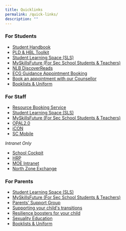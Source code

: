 ```yaml
---
title: Quicklinks
permalink: /quick-links/
description: ""
---
```

### For Students
*   [Student Handbook](https://for.edu.sg/wdlstudenthandbook)  
*   [PLD & HBL Toolkit](https://sites.google.com/moe.edu.sg/wdl-pld-toolkit-students/home)
*   [Student Learning Space (SLS)](http://learning.moe.edu.sg/)
*   [MySkillsFuture (For Sec School Students & Teachers)](https://www.myskillsfuture.gov.sg/content/student/en/secondary.html)
*   [NLB DiscoverReads](http://www.nlb.gov.sg/discovereads/)
*   [ECG Guidance Appointment Booking](https://go.gov.sg/wdlecg) 
*   [Book an appointment with our Counsellor](https://form.gov.sg/602f6a99cdb3880011704567)
*   [Booklists & Uniform](/resources/booklists-and-uniform/)

### For Staff
*   [Resource Booking Service](https://rbs.avero-tech.com/)
*   [Student Learning Space (SLS)](http://learning.moe.edu.sg/)
*   [MySkillsFuture (For Sec School Students & Teachers)](https://www.myskillsfuture.gov.sg/content/student/en/secondary.html)
*   [OPAL2.0](https://opal2.moe.edu.sg/)
*   [iCON](http://icon.moe.edu.sg/)
*   [SC Mobile](https://scmobile.moe.edu.sg/)

_Intranet Only_

*   [School Cockpit](https://schoolcockpit.moe.gov.sg/) 
*   [HRP](https://hrp.gov.sg/)
*   [MOE Intranet](http://intranet.moe.gov.sg/Pages/Home.aspx)
*   [North Zone Exchange](https://nzx.edu.sg/)

### For Parents

*   [Student Learning Space (SLS)](http://learning.moe.edu.sg/)
*   [MySkillsFuture (For Sec School Students & Teachers)](https://www.myskillsfuture.gov.sg/content/student/en/secondary.html)
*   [Parents' Support Group](https://www.facebook.com/wdlpsg/)
*   [Supporting your child's transitions](https://drive.google.com/file/d/1wrNuvriOYkJ1bVGsvGtMVfUIU2U25ozS/view?usp=sharing)
*   [Resilience boosters for your child](https://drive.google.com/file/d/1ZVekGuBmDjfSNj5tCxZfGfNsLdJOU8Hy/view?usp=sharing)
*   [Sexuality Education](/references/sexuality-education/)
*   [Booklists & Uniform](https://www.woodlandssec.moe.edu.sg/resources/booklists-and-uniform/)